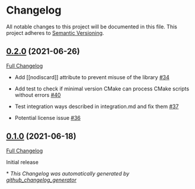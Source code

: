 # Changelog
All notable changes to this project will be documented in this file. This project adheres to [Semantic Versioning](http://semver.org/).

## [0.2.0](https://github.com/YarikTH/ureact/releases/tag/0.2.0) (2021-06-26)

[Full Changelog](https://github.com/YarikTH/ureact/compare/0.1.0...0.2.0)

- Add \[\[nodiscard\]\] attribute to prevent misuse of the library [\#34](https://github.com/YarikTH/ureact/issues/34)

- Add test to check if minimal version CMake can process CMake scripts without errors [\#40](https://github.com/YarikTH/ureact/issues/40)
- Test integration ways described in integration.md and fix them [\#37](https://github.com/YarikTH/ureact/issues/37)
- Potential license issue [\#36](https://github.com/YarikTH/ureact/issues/36)

## [0.1.0](https://github.com/YarikTH/ureact/releases/tag/0.1.0) (2021-06-18)

[Full Changelog](https://github.com/YarikTH/ureact/compare/275aac5dbfa6d7a0a199faf4744fae84a7a58145...0.1.0)

Initial release



\* *This Changelog was automatically generated by [github_changelog_generator](https://github.com/github-changelog-generator/github-changelog-generator)*
